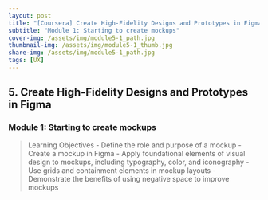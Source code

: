 ```yaml
---
layout: post
title: "[Coursera] Create High-Fidelity Designs and Prototypes in Figma 5-1"
subtitle: "Module 1: Starting to create mockups"
cover-img: /assets/img/module5-1_path.jpg
thumbnail-img: /assets/img/module5-1_thumb.jpg
share-img: /assets/img/module5-1_path.jpg
tags: [UX]
--- 
```


## 5. Create High-Fidelity Designs and Prototypes in Figma
### Module 1: Starting to create mockups

> Learning Objectives
	- Define the role and purpose of a mockup
	- Create a mockup in Figma
	- Apply foundational elements of visual design to mockups, including typography, color, and iconography
	- Use grids and containment elements in mockup layouts
	- Demonstrate the benefits of using negative space to improve mockups